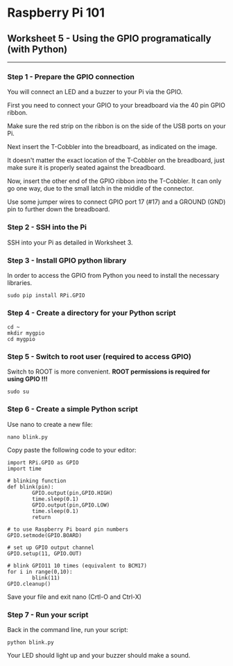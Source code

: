 # Raspberry Pi 101

## Worksheet 5 - Using the GPIO programatically (with Python)

---

### Step 1 - Prepare the GPIO connection

You will connect an LED and a buzzer to your Pi via the GPIO.

First you need to connect your GPIO to your breadboard via the 40 pin GPIO ribbon. 

Make sure the red strip on the ribbon is on the side of the USB ports on your Pi.


Next insert the T-Cobbler into the breadboard, as indicated on the image.

It doesn't matter the exact location of the T-Cobbler on the breadboard, just make sure it is properly seated against the breadboard.


Now, insert the other end of the GPIO ribbon into the T-Cobbler. It can only go one way, due to the small latch in the middle of the connector.

Use some jumper wires to connect GPIO port 17 (#17) and a GROUND (GND) pin to further down the breadboard.

### Step 2 - SSH into the Pi

SSH into your Pi as detailed in Worksheet 3.



### Step 3 - Install GPIO python library

In order to access the GPIO from Python you need to install the necessary libraries.


```
sudo pip install RPi.GPIO
```

### Step 4 - Create a directory for your Python script
```
cd ~
mkdir mygpio
cd mygpio
```

### Step 5 - Switch to root user (required to access GPIO)
Switch to ROOT is more convenient. **ROOT permissions is required for using GPIO !!!**

```
sudo su
```

### Step 6 - Create a simple Python script

Use nano to create a new file:

```
nano blink.py
```

Copy paste the following code to your editor:


```
import RPi.GPIO as GPIO
import time

# blinking function
def blink(pin):
        GPIO.output(pin,GPIO.HIGH)
        time.sleep(0.1)
        GPIO.output(pin,GPIO.LOW)
        time.sleep(0.1)
        return
 
# to use Raspberry Pi board pin numbers
GPIO.setmode(GPIO.BOARD)

# set up GPIO output channel
GPIO.setup(11, GPIO.OUT)

# blink GPIO11 10 times (equivalent to BCM17)
for i in range(0,10):
        blink(11)
GPIO.cleanup() 
```

Save your file and exit nano (Crtl-O and Ctrl-X)


### Step 7 - Run your script

Back in the command line, run your script:

```
python blink.py
```

Your LED should light up and your buzzer should make a sound.